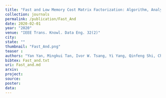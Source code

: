 ```yaml
---
title: "Fast and Low Memory Cost Matrix Factorization: Algorithm, Analysis, and Case Study"
collection: journals
permalink: /publication/Fast_And
date: 2020-02-01
year: "2020"
venue: "IEEE Trans. Knowl. Data Eng. 32(2)"
city: 
state: ""
thumbnail: "Fast_And.png"
teaser : 
authors: "Yan Yan, Mingkui Tan, Ivor W. Tsang, Yi Yang, Qinfeng Shi, Chengqi Zhang"
bibtex: Fast_and.txt
uri: Fast_and.md
arxiv: 
project: 
source:
poster: 
data:
---
```

